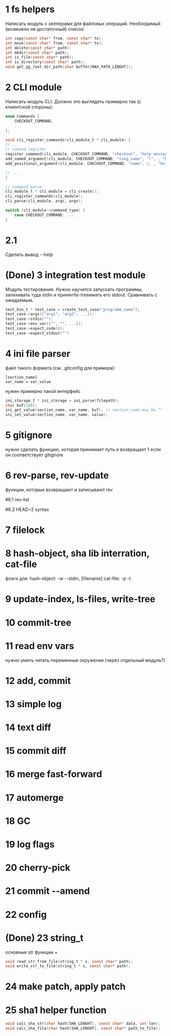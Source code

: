 # 1 fs helpers
Написать модуль с хелперами для файловых операций. Необходимый (возможно не достаточный) список:
```c
int copy(const char* from, const char* to);
int move(const char* from, const char* to);
int delete(const char* path);
int mkdir(const char* path);
int is_file(const char* path);
int is_directory(const char* path);
void get_gg_root_dir_path(char buffer[MAX_PATH_LENGHT]);
```

# 2 CLI module
Написать модуль CLI. Должно это выглядеть примерно так (с клиентской стороны):
```c
enum Commands {
    CHECKOUT_COMMAND,
    ...
};

void cli_register_commands(cli_module_t * cli_module) {
// ...
// comand register
register_command(cli_module, CHECKOUT_COMMAND, "checkout", "help message");
add_named_argument(cli_module, CHECKOUT_COMMAND, "long_name", "l", , "help message");
add_positional_argument(cli_module, CHECKOUT_COMMAND, "name", 1, , "help message");

// ...
}

// command parse
cli_module_t * cli_module = cli_create();
cli_register_commands(cli_module);
cli_parse(cli_module, argc, argv);

switch (cli_module->command_type) {
    case CHECKOUT_COMMAND: ...
}

```
# 2.1
Сделать вывод --help

# (Done) 3 integration test module
Модуль тестирования. Нужно научится запускать программы, запихивать туда stdin и принwrite-treeимать его stdout. Сравнивать с ожидаемым.
```c
test_bin_t * test_case = create_test_case("programm_name");
test_case->args({"arg1", "arg2", ...});
test_case->stdin("");
test_case->env_var({"", "", ...});
test_case->expect_code(0);
test_case->expect_stdout("")
```

# 4 ini file parser
файл такого формата (см. .gitconfig для примера):
```
[section_name]
var_name = var_value
```
нужен примерно такой интерфейс
```c
ini_storage_t * ini_storage = ini_parse(filepath);
char buf[100];
ini_get_value(section_name, var_name, buf); // section_name may be ""
ini_set_value(section_name, var_name, value);
```


# 5 gitignore
нужно сделать функцию, которая принимает путь и возвращает 1 если он соответствует gitignore

# 6 rev-parse, rev-update
функции, которые возвращают и записывают rev

#6.1 rev-list

#6.2 HEAD~2 syntax

# 7 filelock

# 8 hash-object, sha lib interration, cat-file
флаги для:
hash-object: -w --stdin, [filename]
cat-file: -p -t

# 9 update-index, ls-files, write-tree

# 10 commit-tree

# 11 read env vars
нужно уметь читать переменные окружения (через отдельный модуль?)

# 12 add, commit

# 13 simple log

# 14 text diff

# 15 commit diff

# 16 merge fast-forward

# 17 automerge

# 18 GC

# 19 log flags

# 20 cherry-pick

# 21 commit --amend

# 22 config

# (Done) 23 string_t

основные str функции + 

```c
void read_str_from_file(string_t * s, const char* path);
void write_str_to_file(string_t * s, const char* path);
```

# 24 make patch, apply patch

# 25 sha1 helper function
```c
void calc_sha_str(char hash[SHA_LENGHT], const char* data, int len);
void calc_sha_file(char hash[SHA_LENGHT], const char* path_to_file);
```
